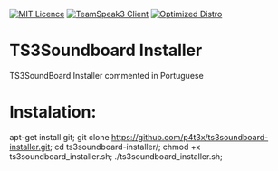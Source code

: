 [![MIT Licence](https://img.shields.io/badge/License-MIT-blue.svg)](https://github.com/AlexCarvalhoDev/ts3soundboard-installer/blob/master/LICENSE)
[![TeamSpeak3 Client](https://img.shields.io/badge/TS3%20Client-3.0.18.2-green.svg)](http://dl.4players.de/ts/releases/3.0.18.2/)
[![Optimized Distro](https://img.shields.io/badge/Best%20Distro-Debain%207-red.svg)](https://www.debian.org/releases/wheezy/)


# TS3Soundboard Installer
TS3SoundBoard Installer commented in Portuguese
# Instalation:
apt-get install git;
git clone https://github.com/p4t3x/ts3soundboard-installer.git;
cd ts3soundboard-installer/;
chmod +x ts3soundboard_installer.sh;
./ts3soundboard_installer.sh;
